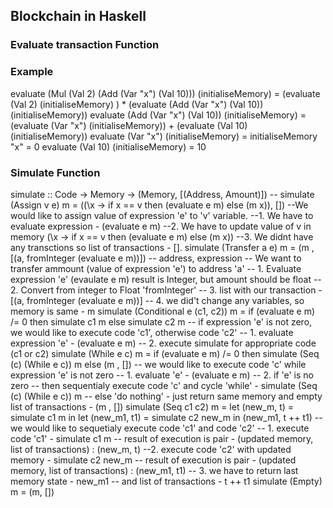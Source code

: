 ## Blockchain in Haskell 

### Evaluate transaction Function
### Example

evaluate (Mul (Val 2) (Add (Var "x") (Val 10))) (initialiseMemory) =
(evaluate (Val 2) (initialiseMemory) ) * (evaluate (Add (Var "x") (Val 10)) (initialiseMemory))
evaluate (Add (Var "x") (Val 10)) (initialiseMemory) =
(evaluate (Var "x") (initialiseMemory)) + (evaluate (Val 10) (initialiseMemory))
evaluate (Var "x") (initialiseMemory) = initialiseMemory "x" = 0
evaluate (Val 10) (initialiseMemory) = 10

### Simulate Function 

simulate :: Code -> Memory -> (Memory, [(Address, Amount)]) --
simulate (Assign v e) m = ((\x -> if x == v then (evaluate e m) else (m x)), [])
--We would like to assign value of expression 'e' to 'v' variable.
--1. We have to evaluate expression - (evaluate e m)
--2. We have to update value of v in memory (\x -> if x == v then (evaluate e m) else (m x))
--3. We didnt have any transctions so list of transactions - [].
simulate (Transfer a e) m = (m , [(a, fromInteger (evaluate e m))]) -- address, expression
-- We want to transfer ammount (value of expression 'e') to address 'a'
-- 1. Evaluate expression 'e' (evaulate e m) result is Integer, but amount should be float
-- 2. Convert from integer to Float 'fromInteger'
-- 3. list with our transaction - [(a, fromInteger (evaluate e m))]
-- 4. we did't change any variables, so memory is same - m
simulate (Conditional e (c1, c2)) m = if (evaluate e m) /= 0 then simulate c1 m else simulate c2 m
-- if expression 'e' is not zero, we would like to execute code 'c1', otherwise code 'c2'
-- 1. evaluate expression 'e' - (evaluate e m)
-- 2. execute simulate for appropriate code (c1 or c2)
simulate (While e c) m = if (evaluate e m) /= 0 then simulate (Seq (c) (While e c)) m else (m , [])
-- we would like to execute code 'c' while expression 'e' is not zero
-- 1. evaluate 'e' - (evaluate e m)
-- 2. if 'e' is no zero
-- then sequentialy execute code 'c' and cycle 'while' - simulate (Seq (c) (While e c)) m
-- else 'do nothing' - just return same memory and empty list of transactions - (m , [])
simulate (Seq c1 c2) m = let (new_m, t) = simulate c1 m
                         in let (new_m1, t1) = simulate c2 new_m
                            in (new_m1, t ++ t1)
-- we would like to sequetialy execute code 'c1' and code 'c2'
-- 1. execute code 'c1' - simulate c1 m
-- result of execution is pair - (updated memory, list of transactions) : (new_m, t)
--2. execute code 'c2' with updated memory - simulate c2 new_m
-- result of execution is pair - (updated memory, list of transactions) : (new_m1, t1)
-- 3. we have to return last memory state - new_m1
-- and list of transactions - t ++ t1
simulate (Empty) m = (m, [])


